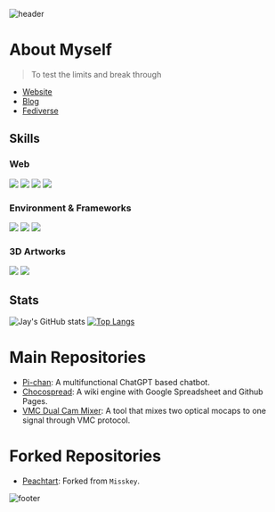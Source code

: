 
![header](https://capsule-render.vercel.app/api?type=waving&color=gradient&customColorList=15&height=300&section=header&text=Hyun%20Jaeyeon&fontSize=90)

# About Myself

> To test the limits and break through

* [Website](https://page.peacht.art)
* [Blog](https://blog.daydream.ink/jyhyun1008)
* [Fediverse](https://peacht.art/@hyun1008)

## Skills

### Web
![](https://img.shields.io/badge/:-HTML-red?style=for-the-badge&logo=html5&logoColor=white)
![](https://img.shields.io/badge/:-CSS-blue?style=for-the-badge&logo=css3&logoColor=white)
![](https://img.shields.io/badge/:-JavaScript-yellow?style=for-the-badge&logo=javascript&logoColor=white)
![](https://img.shields.io/badge/:-markdown-blue?style=for-the-badge&logo=markdown&logoColor=white)

### Environment & Frameworks
![](https://img.shields.io/badge/:-Node.JS-green?style=for-the-badge&logo=node.js&logoColor=white)
![](https://img.shields.io/badge/:-Vue.JS-green?style=for-the-badge&logo=vue.js&logoColor=white)
![](https://img.shields.io/badge/:-Nuxt.JS-green?style=for-the-badge&logo=nuxt.js&logoColor=white)

### 3D Artworks
![](https://img.shields.io/badge/:-OnShape-green?style=for-the-badge&logo=OnStar&logoColor=white)
![](https://img.shields.io/badge/:-Blender-yellow?style=for-the-badge&logo=blender&logoColor=white)
  
## Stats
  
![Jay's GitHub stats](https://github-readme-stats.vercel.app/api?username=jyhyun1008&count_private=true)
[![Top Langs](https://github-readme-stats.vercel.app/api/top-langs/?username=jyhyun1008&layout=compact)](https://github.com/jyhyun1008/github-readme-stats)

# Main Repositories

* [Pi-chan](https://github.com/jyhyun1008/pichan): A multifunctional ChatGPT based chatbot.
* [Chocospread](https://github.com/jyhyun1008/chocospread): A wiki engine with Google Spreadsheet and Github Pages.
* [VMC Dual Cam Mixer](https://github.com/jyhyun1008/vmcdualcammixer): A tool that mixes two optical mocaps to one signal through VMC protocol.

# Forked Repositories

* [Peachtart](https://github.com/jyhyun1008/peachtart): Forked from `Misskey`.

![footer](https://capsule-render.vercel.app/api?section=footer&type=waving&color=gradient&customColorList=15)
